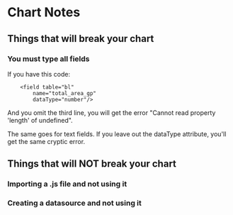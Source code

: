 # Chart Notes

## Things that will break your chart

### You must type all fields 

If you have this code:

        <field table="bl"
            name="total_area_gp"
            dataType="number"/>

And you omit the third line, you will get the error "Cannot read property 'length' of undefined".

The same goes for text fields. If you leave out the dataType attribute, you'll get the same cryptic error.



## Things that will NOT break your chart

### Importing a .js file and not using it

### Creating a datasource and not using it
